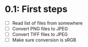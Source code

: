 
# 0.1: First steps
- [ ] Read list of files from somewhere
- [ ] Convert PNG files to JPEG
- [ ] Convert TIFF files to JPEG
- [ ] Make sure conversion is sRGB
